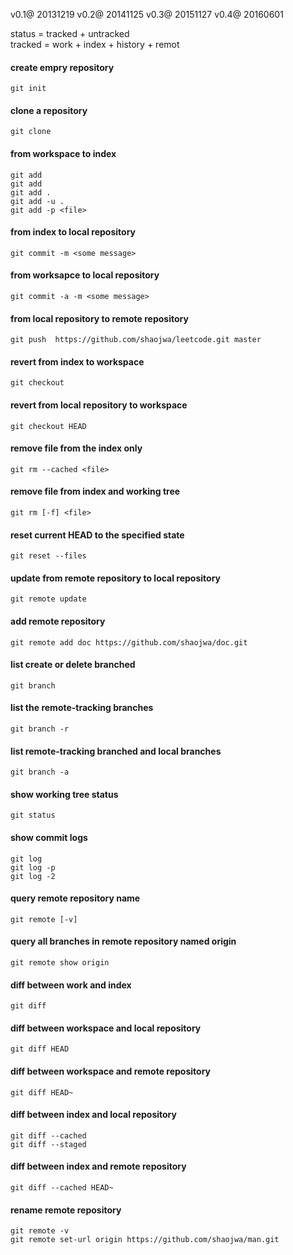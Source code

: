 v0.1@ 20131219
v0.2@ 20141125
v0.3@ 20151127
v0.4@ 20160601

status = tracked + untracked  
tracked = work + index + history + remot

#### create empry repository
    git init
#### clone a repository
    git clone

#### from workspace to index
    git add
    git add
    git add .
    git add -u .
    git add -p <file>

#### from index to local repository
    git commit -m <some message>

#### from worksapce to local repository
    git commit -a -m <some message>  

#### from local repository to remote repository
    git push  https://github.com/shaojwa/leetcode.git master

#### revert from index to workspace
    git checkout

#### revert from local repository to workspace
    git checkout HEAD

#### remove file from the index only
    git rm --cached <file>

#### remove file from index and working tree
    git rm [-f] <file>

#### reset current HEAD to the specified state
    git reset --files

#### update from remote repository to local repository
    git remote update

#### add remote repository
    git remote add doc https://github.com/shaojwa/doc.git

#### list create or delete branched
    git branch

#### list the remote-tracking branches
    git branch -r

#### list remote-tracking branched and local branches
    git branch -a

#### show working tree status
    git status

#### show commit logs
    git log
    git log -p
    git log -2

#### query remote repository name
    git remote [-v]

#### query all  branches in remote repository named origin

    git remote show origin

#### diff between work and index

    git diff

#### diff between workspace and local repository

    git diff HEAD

#### diff between workspace and remote repository

    git diff HEAD~

#### diff between index and local repository
    git diff --cached
    git diff --staged

#### diff between index and remote repository
    git diff --cached HEAD~

#### rename remote repository
    git remote -v
    git remote set-url origin https://github.com/shaojwa/man.git
